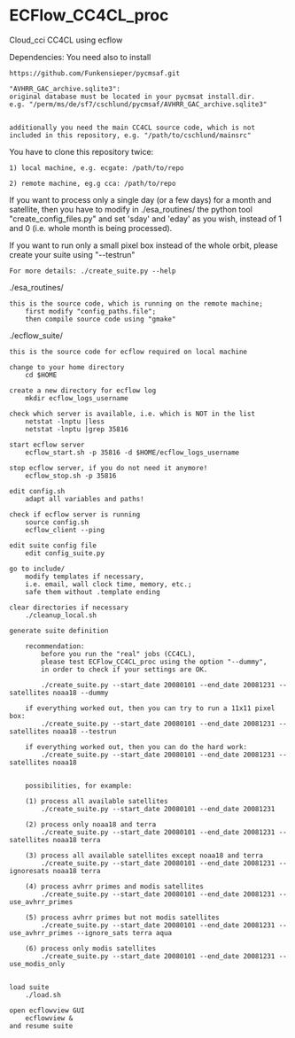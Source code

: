 ECFlow_CC4CL_proc
=================

Cloud_cci CC4CL using ecflow

Dependencies: You need also to install

    https://github.com/Funkensieper/pycmsaf.git

    "AVHRR_GAC_archive.sqlite3": 
    original database must be located in your pycmsat install.dir.
    e.g. "/perm/ms/de/sf7/cschlund/pycmsaf/AVHRR_GAC_archive.sqlite3"

    
    additionally you need the main CC4CL source code, which is not
    included in this repository, e.g. "/path/to/cschlund/mainsrc"


You have to clone this repository twice:

    1) local machine, e.g. ecgate: /path/to/repo

    2) remote machine, eg.g cca: /path/to/repo


If you want to process only a single day (or a few days) for a month and
satellite, then you have to modify in ./esa_routines/ the python tool
"create_config_files.py" and set 'sday' and 'eday' as you wish,
instead of 1 and 0 (i.e. whole month is being processed).


If you want to run only a small pixel box instead of the whole orbit, 
please create your suite using "--testrun"

    For more details: ./create_suite.py --help


./esa_routines/

    this is the source code, which is running on the remote machine;
        first modify "config_paths.file";
        then compile source code using "gmake"


./ecflow_suite/

    this is the source code for ecflow required on local machine

    change to your home directory
        cd $HOME

    create a new directory for ecflow log
        mkdir ecflow_logs_username

    check which server is available, i.e. which is NOT in the list
        netstat -lnptu |less
        netstat -lnptu |grep 35816

    start ecflow server
        ecflow_start.sh -p 35816 -d $HOME/ecflow_logs_username

    stop ecflow server, if you do not need it anymore!
        ecflow_stop.sh -p 35816

    edit config.sh
        adapt all variables and paths!

    check if ecflow server is running
        source config.sh
        ecflow_client --ping

    edit suite config file
        edit config_suite.py

    go to include/
        modify templates if necessary, 
        i.e. email, wall clock time, memory, etc.; 
        safe them without .template ending

    clear directories if necessary
        ./cleanup_local.sh

    generate suite definition

        recommendation: 
            before you run the "real" jobs (CC4CL), 
            please test ECFlow_CC4CL_proc using the option "--dummy",
            in order to check if your settings are OK.

            ./create_suite.py --start_date 20080101 --end_date 20081231 --satellites noaa18 --dummy

        if everything worked out, then you can try to run a 11x11 pixel box:
            ./create_suite.py --start_date 20080101 --end_date 20081231 --satellites noaa18 --testrun

        if everything worked out, then you can do the hard work:
            ./create_suite.py --start_date 20080101 --end_date 20081231 --satellites noaa18


        possibilities, for example:

        (1) process all available satellites
            ./create_suite.py --start_date 20080101 --end_date 20081231

        (2) process only noaa18 and terra
            ./create_suite.py --start_date 20080101 --end_date 20081231 --satellites noaa18 terra

        (3) process all available satellites except noaa18 and terra
            ./create_suite.py --start_date 20080101 --end_date 20081231 --ignoresats noaa18 terra

        (4) process avhrr primes and modis satellites
            ./create_suite.py --start_date 20080101 --end_date 20081231 --use_avhrr_primes

        (5) process avhrr primes but not modis satellites
            ./create_suite.py --start_date 20080101 --end_date 20081231 --use_avhrr_primes --ignore_sats terra aqua

        (6) process only modis satellites
            ./create_suite.py --start_date 20080101 --end_date 20081231 --use_modis_only


    load suite
        ./load.sh

    open ecflowview GUI
        ecflowview &
    and resume suite

